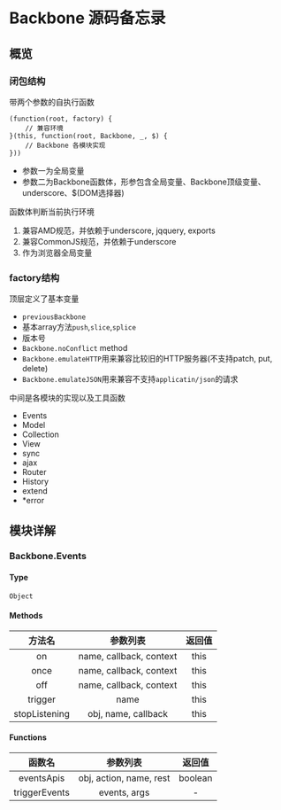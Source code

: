# Backbone 源码备忘录

## 概览

### 闭包结构

带两个参数的自执行函数

```
(function(root, factory) {
	// 兼容环境	
}(this, function(root, Backbone, _, $) {
	// Backbone 各模块实现
}))
```

* 参数一为全局变量
* 参数二为Backbone函数体，形参包含全局变量、Backbone顶级变量、underscore、$(DOM选择器)

函数体判断当前执行环境

1. 兼容AMD规范，并依赖于underscore, jqquery, exports
2. 兼容CommonJS规范，并依赖于underscore
3. 作为浏览器全局变量

### factory结构

顶层定义了基本变量

* `previousBackbone`
* 基本array方法`push`,`slice`,`splice`
* 版本号
* `Backbone.noConflict` method
* `Backbone.emulateHTTP`用来兼容比较旧的HTTP服务器(不支持patch, put, delete)
* `Backbone.emulateJSON`用来兼容不支持`applicatin/json`的请求

中间是各模块的实现以及工具函数

* Events
* Model
* Collection
* View
* sync
* ajax
* Router
* History
* extend
* *error

## 模块详解

### Backbone.Events

#### Type

`Object`

#### Methods

| 方法名        | 参数列表         | 返回值 |
| :-------------:|:-------------:| :-----:|
| on           | name, callback, context | this |
| once   | name, callback, context     |   this|
| off | name, callback, context      |    this |
| trigger | name|    this |
| stopListening | obj, name, callback  |    this |

#### Functions

| 函数名        | 参数列表         | 返回值 |
| :-------------:|:-------------:| :-----:|
| eventsApis | obj, action, name, rest | boolean |
| triggerEvents| events, args     | - |

